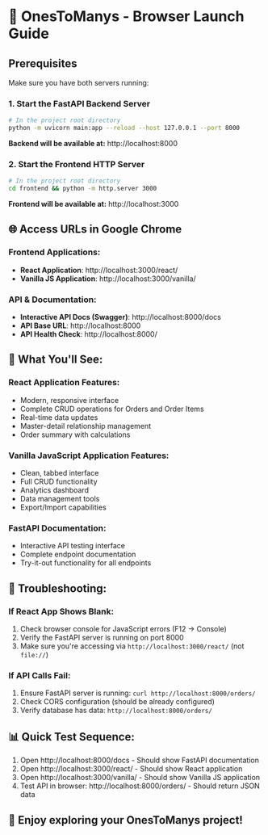 # 🚀 OnesToManys - Browser Launch Guide

## Prerequisites
Make sure you have both servers running:

### 1. Start the FastAPI Backend Server
```bash
# In the project root directory
python -m uvicorn main:app --reload --host 127.0.0.1 --port 8000
```
**Backend will be available at:** http://localhost:8000

### 2. Start the Frontend HTTP Server
```bash
# In the project root directory
cd frontend && python -m http.server 3000
```
**Frontend will be available at:** http://localhost:3000

## 🌐 Access URLs in Google Chrome

### Frontend Applications:
- **React Application**: http://localhost:3000/react/
- **Vanilla JS Application**: http://localhost:3000/vanilla/

### API & Documentation:
- **Interactive API Docs (Swagger)**: http://localhost:8000/docs
- **API Base URL**: http://localhost:8000
- **API Health Check**: http://localhost:8000/

## 🎯 What You'll See:

### React Application Features:
- Modern, responsive interface
- Complete CRUD operations for Orders and Order Items
- Real-time data updates
- Master-detail relationship management
- Order summary with calculations

### Vanilla JavaScript Application Features:
- Clean, tabbed interface
- Full CRUD functionality
- Analytics dashboard
- Data management tools
- Export/Import capabilities

### FastAPI Documentation:
- Interactive API testing interface
- Complete endpoint documentation
- Try-it-out functionality for all endpoints

## 🔧 Troubleshooting:

### If React App Shows Blank:
1. Check browser console for JavaScript errors (F12 → Console)
2. Verify the FastAPI server is running on port 8000
3. Make sure you're accessing via `http://localhost:3000/react/` (not `file://`)

### If API Calls Fail:
1. Ensure FastAPI server is running: `curl http://localhost:8000/orders/`
2. Check CORS configuration (should be already configured)
3. Verify database has data: `http://localhost:8000/orders/`

## 📊 Quick Test Sequence:
1. Open http://localhost:8000/docs - Should show FastAPI documentation
2. Open http://localhost:3000/react/ - Should show React application
3. Open http://localhost:3000/vanilla/ - Should show Vanilla JS application
4. Test API in browser: http://localhost:8000/orders/ - Should return JSON data

## 🎉 Enjoy exploring your OnesToManys project!
